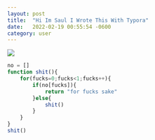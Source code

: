 ```yaml
---
layout: post
title:  "Hi Im Saul I Wrote This With Typora"
date:   2022-02-19 00:55:54 -0600
category: user
---
```


![](https://i.imgur.com/Pl8JL8Z.jpeg)

```javascript
no = []
function shit(){
    for(fucks=0;fucks<1;fucks++){
        if(no[fucks]){
            return "for fucks sake"
        }else{
            shit()
        }
    }
}
shit()
```

